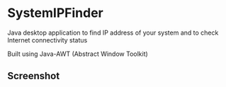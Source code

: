 # SystemIPFinder
Java desktop application to find IP address of your system and to check Internet connectivity status

Built using Java-AWT (Abstract Window Toolkit)

## Screenshot
